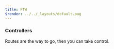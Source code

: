 ```yaml
---
title: FTW
$render: ../../_layouts/default.pug
---
```


### Controllers

Routes are the way to go, then you can take control.
